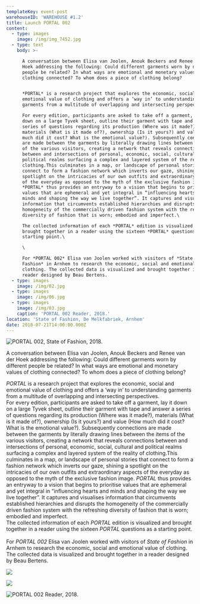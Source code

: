 ```yaml
---
templateKey: event-post
warehouseID: 'WAREHOUSE #1.2'
title: Launch PORTAL 002
content:
  - type: images
    image: /img/img_7452.jpg
  - type: text
    body: >-

      A conversation between Elisa van Joolen, Anouk Beckers and Renee van der
      Hoek addressing the following: Could different garments worn by different
      people be related? In what ways are emotional and monetary values of
      clothing connected? To whom does a piece of clothing belong?


      *PORTAL* is a research project that explores the economic, social and
      emotional value of clothing and offers a ‘way in’ to understanding
      garments from a multitude of overlapping and intersecting perspectives.\

      For every edition, participants are asked to take off a garment, lay it
      down on a large Tyvek sheet, outline their garment with tape and answer a
      series of questions regarding its production (Where was it made?),
      materials (What is it made of?), ownership (Is it yours?) and value (How
      much did it cost? What is the emotional value?). Subsequently connections
      are made between the garments by literally drawing lines between the items
      of the various visitors, creating a network that reveals connections
      between and intersections of personal, economic, social, cultural and
      political realms surfacing a complex and layered system of the reality of
      clothing.This culminates in a map, or landscape of personal stories that
      connect to form a fashion network which inverts our gaze, shining a
      spotlight on the intricacies of our own outfits and extraordinary aspects
      of the everyday as opposed to the myth of the exclusive fashion image.
      *PORTAL* thus provides an entryway to a vision that begins to prioritise
      values that are ephemeral and yet integral in “influencing hearts and
      minds and shaping the way we live together”. It captures and visualises
      information that circumvents established hierarchies and disrupts the
      homogeneity of the commercially driven fashion system with the refreshing
      diversity of fashion that is worn; embodied and imperfect.\

      The collected information of each *PORTAL* edition is visualized and
      brought together in a reader using the sixteen *PORTAL* questions as a
      starting point.\

      \

      For *PORTAL 002* Elisa van Joolen worked with visitors of *State of
      Fashion* in Arnhem to research the economic, social and emotional value of
      clothing. The collected data is visualized and brought together in a
      reader designed by Beau Bertens.
  - type: images
    image: /img/02.jpg
  - type: images
    image: /img/06.jpg
  - type: images
    image: /img/03.jpg
    caption: 'PORTAL 002 Reader, 2018.'
location: 'State of Fashion, De Melkfabriek, Arnhem'
date: 2018-07-21T14:00:00.000Z
---
```

![PORTAL 002, State of Fashion, 2018. ](/img/img_7452.jpg "PORTAL 002, State of Fashion, 2018. ")

A conversation between Elisa van Joolen, Anouk Beckers and Renee van der Hoek addressing the following: Could different garments worn by different people be related? In what ways are emotional and monetary values of clothing connected? To whom does a piece of clothing belong?

*PORTAL* is a research project that explores the economic, social and emotional value of clothing and offers a ‘way in’ to understanding garments from a multitude of overlapping and intersecting perspectives.\
For every edition, participants are asked to take off a garment, lay it down on a large Tyvek sheet, outline their garment with tape and answer a series of questions regarding its production (Where was it made?), materials (What is it made of?), ownership (Is it yours?) and value (How much did it cost? What is the emotional value?). Subsequently connections are made between the garments by literally drawing lines between the items of the various visitors, creating a network that reveals connections between and intersections of personal, economic, social, cultural and political realms surfacing a complex and layered system of the reality of clothing.This culminates in a map, or landscape of personal stories that connect to form a fashion network which inverts our gaze, shining a spotlight on the intricacies of our own outfits and extraordinary aspects of the everyday as opposed to the myth of the exclusive fashion image. *PORTAL* thus provides an entryway to a vision that begins to prioritise values that are ephemeral and yet integral in “influencing hearts and minds and shaping the way we live together”. It captures and visualises information that circumvents established hierarchies and disrupts the homogeneity of the commercially driven fashion system with the refreshing diversity of fashion that is worn; embodied and imperfect.\
The collected information of each *PORTAL* edition is visualized and brought together in a reader using the sixteen *PORTAL* questions as a starting point.\
\
For *PORTAL 002* Elisa van Joolen worked with visitors of *State of Fashion* in Arnhem to research the economic, social and emotional value of clothing. The collected data is visualized and brought together in a reader designed by Beau Bertens.

![](/img/02.jpg)

![](/img/06.jpg)

![PORTAL 002 Reader, 2018. ](/img/03.jpg "PORTAL 002 Reader, 2018. ")